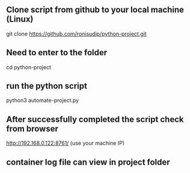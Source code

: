## Clone script from github to your local machine (Linux)
git clone https://github.com/ronisudip/python-project.git

## Need to enter to the folder
cd python-project

## run the python script
python3 automate-project.py

## After successfully completed the script check from browser 
http://192.168.0.122:8761/                    (use your machine IP)

## container log file can view in project folder
